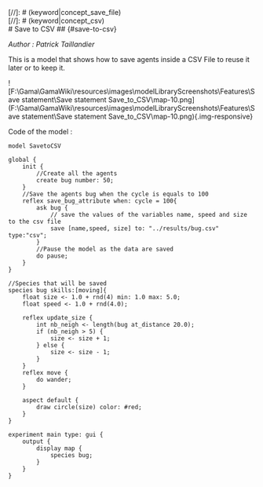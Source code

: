 [//]: # (keyword|statement_save)
<div class='gama-keyword-style' id ='222_0_622_statement-save'></div>
[//]: # (keyword|concept_save_file)
<div class='gama-keyword-style' id ='222_1_95_concept-save-file'></div>
[//]: # (keyword|concept_csv)
<div class='gama-keyword-style' id ='222_2_26_concept-csv'></div>
# Save to CSV ## {#save-to-csv}


_Author : Patrick Taillandier_

This is a model that shows how to save agents inside a CSV File to reuse it later or to keep it.


![F:\Gama\GamaWiki\resources\images\modelLibraryScreenshots\Features\Save statement\Save statement Save_to_CSV\map-10.png](F:\Gama\GamaWiki\resources\images\modelLibraryScreenshots\Features\Save statement\Save statement Save_to_CSV\map-10.png){.img-responsive}

Code of the model : 

```
model SavetoCSV

global {
	init {
		//Create all the agents
		create bug number: 50;
	}
	//Save the agents bug when the cycle is equals to 100
	reflex save_bug_attribute when: cycle = 100{
		ask bug {
			// save the values of the variables name, speed and size to the csv file
			save [name,speed, size] to: "../results/bug.csv" type:"csv";
		}
		//Pause the model as the data are saved
		do pause;
	}
}

//Species that will be saved
species bug skills:[moving]{
	float size <- 1.0 + rnd(4) min: 1.0 max: 5.0;
	float speed <- 1.0 + rnd(4.0);
	
	reflex update_size {
		int nb_neigh <- length(bug at_distance 20.0);
		if (nb_neigh > 5) {
			size <- size + 1;
		} else {
			size <- size - 1;
		}
	} 	
	reflex move {
		do wander;
	}
	
	aspect default {
		draw circle(size) color: #red;
	}
}

experiment main type: gui {
	output {
		display map {
			species bug;
		}
	}
}
```